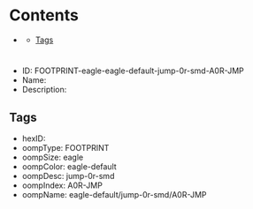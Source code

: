 



Contents
========

* [](#)
	* [Tags](#tags)

# 

- ID: FOOTPRINT-eagle-eagle-default-jump-0r-smd-A0R-JMP
- Name: 
- Description: 

## Tags

- hexID: 
- oompType: FOOTPRINT
- oompSize: eagle
- oompColor: eagle-default
- oompDesc: jump-0r-smd
- oompIndex: A0R-JMP
- oompName: eagle-default/jump-0r-smd/A0R-JMP
